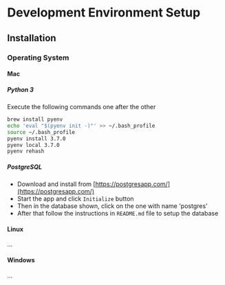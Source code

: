 # Development Environment Setup

## Installation

### Operating System

#### Mac

##### Python 3

Execute the following commands one after the other

```bash
brew install pyenv
echo 'eval "$(pyenv init -)"' >> ~/.bash_profile
source ~/.bash_profile
pyenv install 3.7.0
pyenv local 3.7.0
pyenv rehash
```

##### PostgreSQL

* Download and install from [https://postgresapp.com/](https://postgresapp.com/)
* Start the app and click `Initialize` button
* Then in the database shown, click on the one with name 'postgres'
* After that follow the instructions in `README.md` file to setup the database

#### Linux

...

#### Windows

...